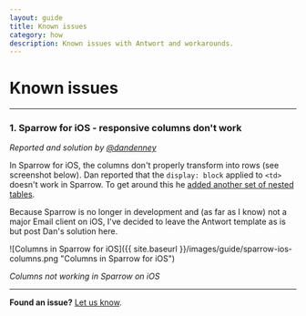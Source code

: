 ```yaml
---
layout: guide
title: Known issues
category: how
description: Known issues with Antwort and workarounds.
---
```


# Known issues

---

### 1. Sparrow for iOS - responsive columns don't work

*Reported and solution by [@dandenney](https://twitter.com/dandenney)*

In Sparrow for iOS, the columns don't properly transform into rows (see screenshot below). Dan reported that the `display: block` applied to `<td>` doesn't work in Sparrow. To get around this he [added another set of nested tables](https://twitter.com/dandenney/status/312295707874824192).

Because Sparrow is no longer in development and (as far as I know) not a major Email client on iOS, I've decided to leave the Antwort template as is but post Dan's solution here.

![Columns in Sparrow for iOS]({{ site.baseurl }}/images/guide/sparrow-ios-columns.png "Columns in Sparrow for iOS")

*Columns not working in Sparrow on iOS*

----

**Found an issue?** [Let us know](https://github.com/InterNations/antwort/issues).
